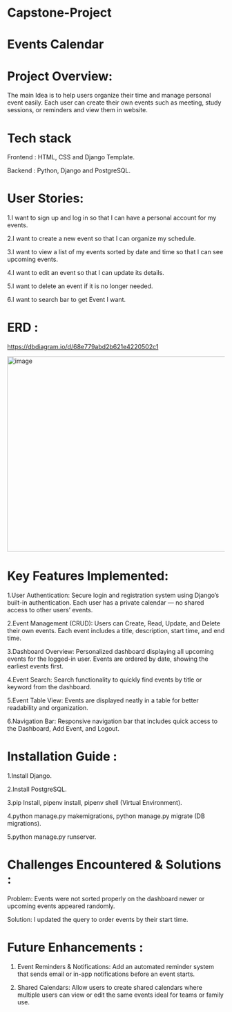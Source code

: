 # Capstone-Project

# Events Calendar
# Project Overview:

The main Idea is to help users organize their time and manage personal event easily.
Each user can create their own events such as meeting, study sessions, or reminders and view them in website.

# Tech stack 

Frontend : HTML, CSS and Django Template.

Backend : Python, Django and PostgreSQL.

# User Stories:

1.I want to sign up and log in so that I can have a personal account for my events.

2.I want to create a new event so that I can organize my schedule.

3.I want to view a list of my events sorted by date and time so that I can see upcoming events.

4.I want to edit an event so that I can update its details.

5.I want to delete an event if it is no longer needed.

6.I want to search bar to get Event I want.

# ERD :

https://dbdiagram.io/d/68e779abd2b621e4220502c1

<img width="854" height="451" alt="image" src="https://github.com/user-attachments/assets/51ea10cf-0af3-4741-9ffd-37e7134faef1" />

# Key Features Implemented:

1.User Authentication:
Secure login and registration system using Django’s built-in authentication.
Each user has a private calendar — no shared access to other users’ events.

2.Event Management (CRUD):
Users can Create, Read, Update, and Delete their own events.
Each event includes a title, description, start time, and end time.

3.Dashboard Overview:
Personalized dashboard displaying all upcoming events for the logged-in user.
Events are ordered by date, showing the earliest events first.

4.Event Search:
Search functionality to quickly find events by title or keyword from the dashboard.

5.Event Table View:
Events are displayed neatly in a table for better readability and organization.

6.Navigation Bar:
Responsive navigation bar that includes quick access to the Dashboard, Add Event, and Logout.

# Installation Guide :

1.Install Django.

2.Install PostgreSQL.

3.pip Install, pipenv install, pipenv shell (Virtual Environment).

4.python manage.py makemigrations, python manage.py migrate (DB migrations).

5.python manage.py runserver.

# Challenges Encountered & Solutions :

Problem: 
Events were not sorted properly on the dashboard newer or upcoming events appeared randomly.

Solution:
I updated the query to order events by their start time.

# Future Enhancements :

1. Event Reminders & Notifications:
Add an automated reminder system that sends email or in-app notifications before an event starts.

2. Shared Calendars:
Allow users to create shared calendars where multiple users can view or edit the same events ideal for teams or family use.

